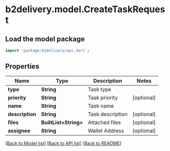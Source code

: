 # b2delivery.model.CreateTaskRequest

## Load the model package
```dart
import 'package:b2delivery/api.dart';
```

## Properties
Name | Type | Description | Notes
------------ | ------------- | ------------- | -------------
**type** | **String** | Task type | 
**priority** | **String** | Task priority | [optional] 
**name** | **String** | Task name | 
**description** | **String** | Task description | [optional] 
**files** | **BuiltList&lt;String&gt;** | Attached files | [optional] 
**assignee** | **String** | Wallet Address | [optional] 

[[Back to Model list]](../README.md#documentation-for-models) [[Back to API list]](../README.md#documentation-for-api-endpoints) [[Back to README]](../README.md)


